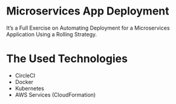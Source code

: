 # Microservices App Deployment
It’s a Full Exercise on Automating Deployment for a Microservices Application Using a Rolling Strategy.

# The Used Technologies
* CircleCI
* Docker
* Kubernetes
* AWS Services (CloudFormation)
